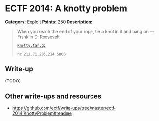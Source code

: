 # ECTF 2014: A knotty problem

**Category:** Exploit
**Points:** 250
**Description:**

> When you reach the end of your rope, tie a knot in it and hang on — Franklin D. Roosevelt
>
> [`Knotty.tar.gz`](Knotty.tar.gz)
>
> `nc 212.71.235.214 5000`

## Write-up

(TODO)

## Other write-ups and resources

* <https://github.com/ectf/write-ups/tree/master/ectf-2014/KnottyProblem#readme>
